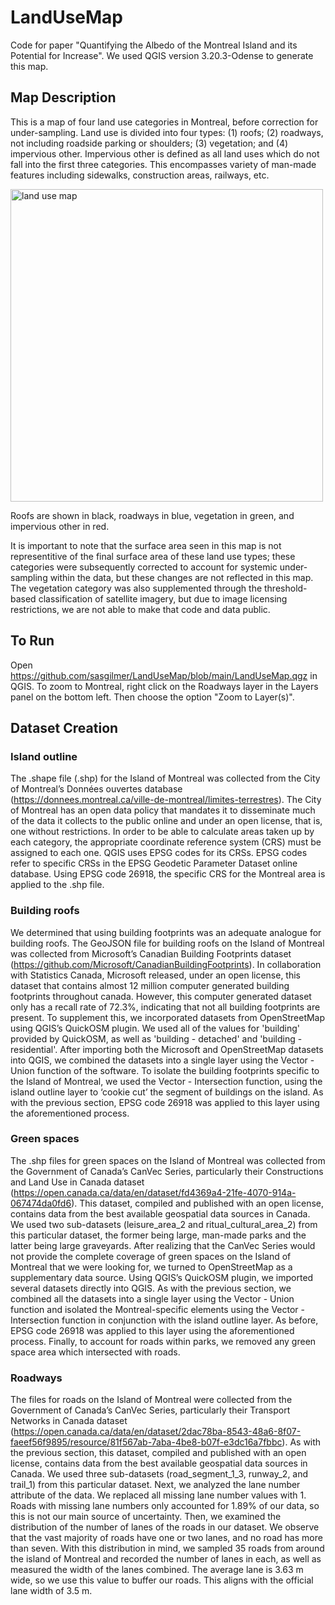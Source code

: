 # LandUseMap
Code for paper "Quantifying the Albedo of the Montreal Island and its Potential for Increase". We used QGIS version 3.20.3-Odense to generate this map.
## Map Description
This is a map of four land use categories in Montreal, before correction for under-sampling. Land use is divided into four types: (1) roofs; (2) roadways, not including roadside parking or shoulders; (3) vegetation; and (4) impervious other. Impervious other is defined as all land uses which do not fall into the first three categories. This encompasses variety of man-made features including sidewalks, construction areas, railways, etc. 

<img src="Images/All_layers.png" alt="land use map" width="500"/> 

Roofs are shown in black, roadways in blue, vegetation in green, and impervious other in red.

It is important to note that the surface area seen in this map is not representitive of the final surface area of these land use types; these categories were subsequently corrected to account for systemic under-sampling within the data, but these changes are not reflected in this map. The vegetation category was also supplemented through the threshold-based classification of satellite imagery, but due to image licensing restrictions, we are not able to make that code and data public. 
## To Run
Open https://github.com/sasgilmer/LandUseMap/blob/main/LandUseMap.qgz in QGIS. To zoom to Montreal, right click on the Roadways layer in the Layers panel on the bottom left. Then choose the option "Zoom to Layer(s)". 
## Dataset Creation
### Island outline
The .shape file (.shp) for the Island of Montreal was collected from the City of Montreal’s Données ouvertes database (https://donnees.montreal.ca/ville-de-montreal/limites-terrestres). The City of Montreal has an open data policy that mandates it to disseminate much of the data it collects to the public online and under an open license, that is, one without restrictions.
In order to be able to calculate areas taken up by each category, the appropriate coordinate reference system (CRS) must be assigned to each one. QGIS uses EPSG codes for its CRSs. EPSG codes refer to specific CRSs in the EPSG Geodetic Parameter Dataset online database. Using EPSG code 26918, the specific CRS for the Montreal area is applied to the .shp file.
### Building roofs
We determined that using building footprints was an adequate analogue for building roofs. The GeoJSON file for building roofs on the Island of Montreal was collected from Microsoft’s Canadian Building Footprints dataset (https://github.com/Microsoft/CanadianBuildingFootprints). In collaboration with Statistics Canada, Microsoft released, under an open license, this dataset that contains almost 12 million computer generated building footprints throughout canada. However, this computer generated dataset only has a recall rate of 72.3%, indicating that not all building footprints are present.
To supplement this, we incorporated datasets from OpenStreetMap using QGIS’s QuickOSM plugin. We used all of the values for 'building' provided by QuickOSM, as well as 'building - detached' and 'building - residential'.
After importing both the Microsoft and OpenStreetMap datasets into QGIS, we combined the datasets into a single layer using the Vector - Union function of the software. To isolate the building footprints specific to the Island of Montreal, we used the Vector - Intersection function, using the island outline layer to ‘cookie cut’ the segment of buildings on the island.
As with the previous section, EPSG code 26918 was applied to this layer using the aforementioned process.
### Green spaces
The .shp files for green spaces on the Island of Montreal was collected from the Government of Canada’s CanVec Series, particularly their Constructions and Land Use in Canada dataset (https://open.canada.ca/data/en/dataset/fd4369a4-21fe-4070-914a-067474da0fd6). This dataset, compiled and published with an open license, contains data from the best available geospatial data sources in Canada. We used two sub-datasets (leisure_area_2 and ritual_cultural_area_2) from this particular dataset, the former being large, man-made parks and the latter being large graveyards. 
After realizing that the CanVec Series would not provide the complete coverage of green spaces on the Island of Montreal that we were looking for, we turned to OpenStreetMap as a supplementary data source. Using QGIS’s QuickOSM plugin, we imported several datasets directly into QGIS. As with the previous section, we combined all the datasets into a single layer using the Vector - Union function and isolated the Montreal-specific elements using the Vector - Intersection function in conjunction with the island outline layer. As before, EPSG code 26918 was applied to this layer using the aforementioned process. Finally, to account for roads within parks, we removed any green space area which intersected with roads.
### Roadways
The files for roads on the Island of Montreal were collected from the Government of Canada’s CanVec Series, particularly their Transport Networks in Canada dataset (https://open.canada.ca/data/en/dataset/2dac78ba-8543-48a6-8f07-faeef56f9895/resource/81f567ab-7aba-4be8-b07f-e3dc16a7fbbc). As with the previous section, this dataset, compiled and published with an open license, contains data from the best available geospatial data sources in Canada. We used three sub-datasets (road_segment_1_3, runway_2, and trail_1) from this particular dataset. Next, we analyzed the lane number attribute of the data. We replaced all missing lane number values with 1. Roads with missing lane numbers only accounted for 1.89% of our data, so this is not our main source of uncertainty. Then, we examined the distribution of the number of lanes of the roads in our dataset. 
We observe that the vast majority of roads have one or two lanes, and no road has more than seven. With this distribution in mind, we sampled 35 roads from around the island of Montreal and recorded the number of lanes in each, as well as measured the width of the lanes combined. 
The average lane is 3.63 m wide, so we use this value to buffer our roads. This aligns with the official lane width of 3.5 m. 
